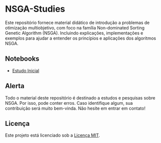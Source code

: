 # NSGA-Studies

Este repositório fornece material didático de introdução a problemas de otimização multiobjetivo, com foco na família Non-dominated Sorting Genetic Algorithm (NSGA). Incluindo explicações, implementações e exemplos para ajudar a entender os princípios e aplicações dos algoritmos NSGA.

## Notebooks

- [Estudo Inicial](./notebooks/nsga-initial-study.ipynb)

## Alerta

Todo o material deste repositório é destinado a estudos e pesquisas sobre NSGA. Por isso, pode conter erros. Caso identifique algum, sua contribuição será muito bem-vinda. Não hesite em entrar em contato!

## Licença

Este projeto está licenciado sob a [Licença MIT](LICENSE).

